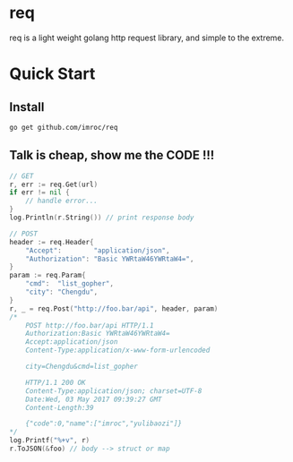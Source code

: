 req
==============

req is a light weight golang http request library, and simple to the extreme.

# Quick Start
## Install
``` sh
go get github.com/imroc/req
```

## Talk is cheap, show me the CODE !!!
``` go
// GET
r, err := req.Get(url)
if err != nil {
	// handle error...
}
log.Println(r.String()) // print response body

// POST
header := req.Header{
	"Accept":        "application/json",
	"Authorization": "Basic YWRtaW46YWRtaW4=",
}
param := req.Param{
	"cmd":  "list_gopher",
	"city": "Chengdu",
}
r, _ = req.Post("http://foo.bar/api", header, param)
/*
	POST http://foo.bar/api HTTP/1.1
	Authorization:Basic YWRtaW46YWRtaW4=
	Accept:application/json
	Content-Type:application/x-www-form-urlencoded

	city=Chengdu&cmd=list_gopher

	HTTP/1.1 200 OK
	Content-Type:application/json; charset=UTF-8
	Date:Wed, 03 May 2017 09:39:27 GMT
	Content-Length:39

	{"code":0,"name":["imroc","yulibaozi"]}
*/
log.Printf("%+v", r)
r.ToJSON(&foo) // body --> struct or map
```